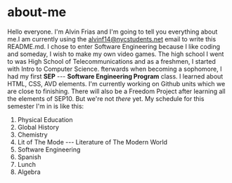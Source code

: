 # about-me

  Hello everyone. I'm Alvin Frias and I'm going to tell you everything about me.I am currently using the alvinf14@nycstudents.net email to write this README.md. I chose to enter Software Engineering because I like coding and someday, I wish to make my own video games. The high school I went to was High School of Telecommunications and as a freshmen, I started with Intro to Computer Science. fterwards when becoming a sophomore, I had my first **SEP** --- **Software Engineering Program** class. I learned about HTML, CSS, AVD elements. I'm currently working on Github units which we are close to finishing. There will also be a Freedom Project after learning all the elements of SEP10. But we're not _there_ yet. My schedule for this semester I'm in is like this:

1. Physical Education
2. Global History
3. Chemistry
4. Lit of The Mode --- Literature of The Modern World
5. Software Engineering
6. Spanish
7. Lunch
8. Algebra

